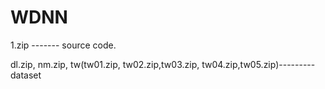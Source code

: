 # WDNN
1.zip ------- source code.

dl.zip, nm.zip, tw(tw01.zip, tw02.zip,tw03.zip, tw04.zip,tw05.zip)--------- dataset
